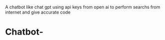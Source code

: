 A chatbot like chat gpt using api keys from open ai to perform searchs from internet and give accurate code

# Chatbot-
